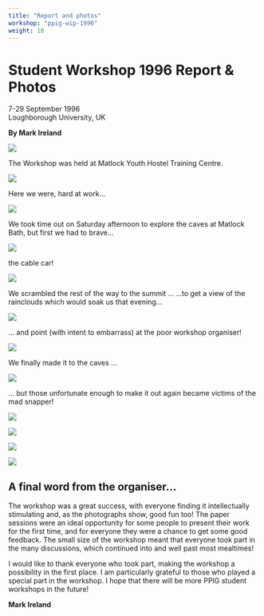 ```yaml
---
title: "Report and photos" 
workshop: "ppig-wip-1996"
weight: 10
---
```


Student Workshop 1996 Report & Photos
=====================================


7-29 September 1996  
Loughborough University, UK

**By Mark Ireland**

![](http://ppig.org/sites/default/files/96s-17.jpg)

The Workshop was held at Matlock Youth Hostel Training Centre.

![](http://ppig.org/sites/default/files/96s-19.jpg)

Here we were, hard at work...

![](http://ppig.org/sites/default/files/96s-18.jpg)

We took time out on Saturday afternoon to explore the caves at Matlock Bath, but first we had to brave...

![](http://ppig.org/sites/default/files/96s-16.jpg)

the cable car!

![](http://ppig.org/sites/default/files/96s-06.jpg)

We scrambled the rest of the way to the summit ... ...to get a view of the rainclouds which would soak us that evening...

![](http://ppig.org/sites/default/files/96s-08.jpg)

... and point (with intent to embarrass) at the poor workshop organiser!

![](http://ppig.org/sites/default/files/96s-caves.jpg)

We finally made it to the caves ...

![](http://ppig.org/sites/default/files/96s-14.jpg)

... but those unfortunate enough to make it out again became victims of the mad snapper!

![](http://ppig.org/sites/default/files/96s-11.jpg)

![](http://ppig.org/sites/default/files/96s-12.jpg)

![](http://ppig.org/sites/default/files/96s-15.jpg)

![](http://ppig.org/sites/default/files/96s-13.jpg)

A final word from the organiser...
----------------------------------

The workshop was a great success, with everyone finding it intellectually stimulating and, as the photographs show, good fun too! The paper sessions were an ideal opportunity for some people to present their work for the first time, and for everyone they were a chance to get some good feedback. The small size of the workshop meant that everyone took part in the many discussions, which continued into and well past most mealtimes!

I would like to thank everyone who took part, making the workshop a possibility in the first place. I am particularly grateful to those who played a special part in the workshop. I hope that there will be more PPIG student workshops in the future!

**Mark Ireland**
